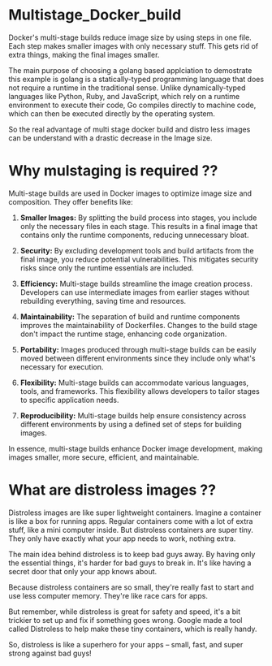 # Multistage_Docker_build
Docker's multi-stage builds reduce image size by using steps in one file. Each step makes smaller images with only necessary stuff. This gets rid of extra things, making the final images smaller.

The main purpose of choosing a golang based applciation to demostrate this example is golang is a statically-typed programming language that does not require a runtime in the traditional sense. Unlike dynamically-typed languages like Python, Ruby, and JavaScript, which rely on a runtime environment to execute their code, Go compiles directly to machine code, which can then be executed directly by the operating system.

So the real advantage of multi stage docker build and distro less images can be understand with a drastic decrease in the Image size.

# Why mulstaging is required ??
Multi-stage builds are used in Docker images to optimize image size and composition. They offer benefits like:

1. **Smaller Images:** By splitting the build process into stages, you include only the necessary files in each stage. This results in a final image that contains only the runtime components, reducing unnecessary bloat.

2. **Security:** By excluding development tools and build artifacts from the final image, you reduce potential vulnerabilities. This mitigates security risks since only the runtime essentials are included.

3. **Efficiency:** Multi-stage builds streamline the image creation process. Developers can use intermediate images from earlier stages without rebuilding everything, saving time and resources.

4. **Maintainability:** The separation of build and runtime components improves the maintainability of Dockerfiles. Changes to the build stage don't impact the runtime stage, enhancing code organization.

5. **Portability:** Images produced through multi-stage builds can be easily moved between different environments since they include only what's necessary for execution.

6. **Flexibility:** Multi-stage builds can accommodate various languages, tools, and frameworks. This flexibility allows developers to tailor stages to specific application needs.

7. **Reproducibility:** Multi-stage builds help ensure consistency across different environments by using a defined set of steps for building images.

In essence, multi-stage builds enhance Docker image development, making images smaller, more secure, efficient, and maintainable.

# What are distroless images ??
Distroless images are like super lightweight containers. Imagine a container is like a box for running apps. Regular containers come with a lot of extra stuff, like a mini computer inside. But distroless containers are super tiny. They only have exactly what your app needs to work, nothing extra.

The main idea behind distroless is to keep bad guys away. By having only the essential things, it's harder for bad guys to break in. It's like having a secret door that only your app knows about.

Because distroless containers are so small, they're really fast to start and use less computer memory. They're like race cars for apps.

But remember, while distroless is great for safety and speed, it's a bit trickier to set up and fix if something goes wrong. Google made a tool called Distroless to help make these tiny containers, which is really handy.

So, distroless is like a superhero for your apps – small, fast, and super strong against bad guys!
